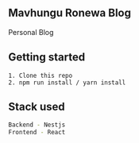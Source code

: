 ## Mavhungu Ronewa Blog
Personal Blog

## Getting started
```
1. Clone this repo
2. npm run install / yarn install

```

## Stack used
```bash
Backend - Nestjs
Frontend - React

```

